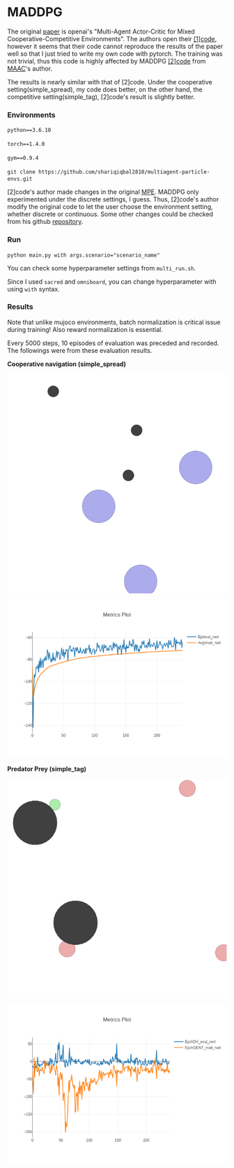 # MADDPG
The original [paper](https://arxiv.org/pdf/1706.02275.pdf) is openai's "Multi-Agent Actor-Critic for Mixed Cooperative-Competitive Environments". The authors open their [[1]code](https://github.com/openai/maddpg), however it seems that their code cannot reproduce the results of the paper well so that I just tried to write my own code with pytorch. The training was not trivial, thus this code is highly affected by MADDPG [[2]code](https://github.com/shariqiqbal2810/maddpg-pytorch) from [MAAC](https://arxiv.org/pdf/1810.02912.pdf)'s author.



The results is nearly similar with that of [2]code. Under the cooperative setting(simple_spread), my code does better, on the other hand, the competitive setting(simple_tag), [2]code's result is slightly better.



### Environments

```
python==3.6.10

torch==1.4.0

gym==0.9.4

git clone https://github.com/shariqiqbal2810/multiagent-particle-envs.git
```

[2]code's author made changes in the original [MPE](https://github.com/openai/multiagent-particle-envs). MADDPG only experimented under the discrete settings, I guess. Thus, [2]code's author modify the original code to let the user choose the environment setting, whether discrete or continuous. Some other changes could be checked from his github [repository](https://github.com/shariqiqbal2810/multiagent-particle-envs).



### Run

```
python main.py with args.scenario="scenario_name"
```

You can check some hyperparameter settings from ```multi_run.sh```.

Since I used ```sacred``` and ```omniboard```, you can change hyperparameter with using ``with`` syntax.



### Results

Note that unlike mujoco environments, batch normalization is critical issue during training! Also reward normalization is essential.

Every 5000 steps, 10 episodes of evaluation was preceded and recorded. The followings were from these evaluation results.



**Cooperative navigation (simple_spread)**

![spread](https://github.com/yongjin-shin/rl_torch/blob/master/MADDPG/assets/spread.gif)

![spread_graph](https://github.com/yongjin-shin/rl_torch/blob/master/MADDPG/assets/spread.png)



**Predator Prey (simple_tag)**

![tag](https://github.com/yongjin-shin/rl_torch/blob/master/MADDPG/assets/tag.gif)

![tag_graph](https://github.com/yongjin-shin/rl_torch/blob/master/MADDPG/assets/tag.png)

